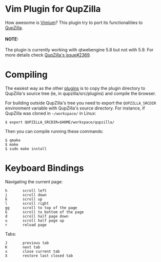 # Vim Plugin for QupZilla
How awesome is [Vimium](https://github.com/philc/vimium)? This plugin try to port its functionalities to [QupZilla](https://github.com/QupZilla/qupzilla).

#### NOTE:
The plugin is currently working with qtwebengine 5.8 but not with 5.9. For more details check [QupZilla's issue#2369](https://github.com/QupZilla/qupzilla/issues/2369).

# Compiling

The easiest way as the other [plugins](https://github.com/QupZilla/qupzilla-plugins) is to copy the plugin directory to QupZilla's source tree (ie, in qupzilla/src/plugins) and compile the browser.

For building outside QupZilla's tree you need to export the `QUPZILLA_SRCDIR` environment variable with QupZilla's source directory. For instance, if QupZilla was cloned in `~/workspace/` in Linux:

    $ export QUPZILLA_SRCDIR=$HOME/workspace/qupzilla/

Then you can compile running these commands:

    $ qmake
    $ make
    $ sudo make install

# Keyboard Bindings

Navigating the current page:

    h       scroll left
    j       scroll down
    k       scroll up
    l       scroll right
    gg      scroll to top of the page
    G       scroll to bottom of the page
    d       scroll half page down
    u       scroll half page up
    r       reload page
    
Tabs:

    J       previous tab
    K       next tab
    x       close current tab
    X       restore last closed tab
